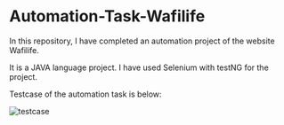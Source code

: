 # Automation-Task-Wafilife
In this repository, I have completed an automation project of the website Wafilife.

It is a JAVA language project. I have used Selenium with testNG for the project.

Testcase of the automation task is below:


![testcase](https://github.com/nzztuhin/Automation-Task-Wafilife/assets/64777785/5269e710-0529-41ed-bd72-47142a8df6f0)

